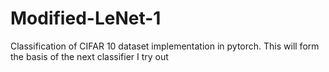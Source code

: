 # Modified-LeNet-1
Classification of CIFAR 10 dataset implementation in pytorch. This will form the basis of the next classifier I try out
